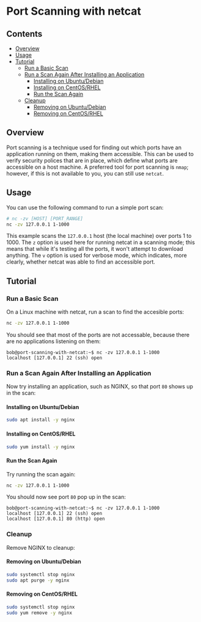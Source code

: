 <!--PROPS
{
    "estTime": 10,
    "questions": [
        {
            "value": "What can port scanning be used for?",
            "answer": "Finding out what ports are available on a host.",
            "choices": [
                "Load testing.",
                "Monitoring TCP traffic going through the given ports."
            ]
        }
    ]
}
-->

# Port Scanning with netcat



<!--TOC_START-->
## Contents
- [Overview](#overview)
- [Usage](#usage)
- [Tutorial](#tutorial)
	- [Run a Basic Scan](#run-a-basic-scan)
	- [Run a Scan Again After Installing an Application](#run-a-scan-again-after-installing-an-application)
		- [Installing on Ubuntu/Debian](#installing-on-ubuntudebian)
		- [Installing on CentOS/RHEL](#installing-on-centosrhel)
		- [Run the Scan Again](#run-the-scan-again)
	- [Cleanup](#cleanup)
		- [Removing on Ubuntu/Debian](#removing-on-ubuntudebian)
		- [Removing on CentOS/RHEL](#removing-on-centosrhel)

<!--TOC_END-->
## Overview
Port scanning is a technique used for finding out which ports have an application running on them, making them accessible.
This can be used to verify security polices that are in place, which define what ports are accessible on a host machine.
A preferred tool for port scanning is `nmap`; however, if this is not available to you, you can still use `netcat`.

## Usage
You can use the following command to run a simple port scan:
```bash
# nc -zv [HOST] [PORT_RANGE]
nc -zv 127.0.0.1 1-1000
```
This example scans the `127.0.0.1` host (the local machine) over ports 1 to 1000.
The `z` option is used here for running netcat in a scanning mode; this means that while it's testing all the ports, it won't attempt to download anything.
The `v` option is used for verbose mode, which indicates, more clearly, whether netcat was able to find an accessible port.

## Tutorial

### Run a Basic Scan
On a Linux machine with netcat, run a scan to find the accesible ports:
```bash
nc -zv 127.0.0.1 1-1000
```
You should see that most of the ports are not accessable, because there are no applications listening on them:
```text
bob@port-scanning-with-netcat:~$ nc -zv 127.0.0.1 1-1000
localhost [127.0.0.1] 22 (ssh) open
```

### Run a Scan Again After Installing an Application
Now try installing an application, such as NGINX, so that port `80` shows up in the scan:

#### Installing on Ubuntu/Debian
```bash
sudo apt install -y nginx
```

#### Installing on CentOS/RHEL
```bash
sudo yum install -y nginx
```

#### Run the Scan Again
Try running the scan again:
```bash
nc -zv 127.0.0.1 1-1000
```
You should now see port `80` pop up in the scan:
```text
bob@port-scanning-with-netcat:~$ nc -zv 127.0.0.1 1-1000
localhost [127.0.0.1] 22 (ssh) open
localhost [127.0.0.1] 80 (http) open
```

### Cleanup
Remove NGINX to cleanup:

#### Removing on Ubuntu/Debian
```bash
sudo systemctl stop nginx
sudo apt purge -y nginx
```

#### Removing on CentOS/RHEL
```bash
sudo systemctl stop nginx
sudo yum remove -y nginx
```

